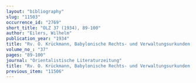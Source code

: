 ```yaml
---
layout: "bibliography"
slug: "11503"
occurrence_id: "2769"
short_title: "OLZ 37 (1934), 89-100"
author: "Eilers, Wilhelm"
publication_year: "1934"
title: "Rv. O. Krückmann, Babylonische Rechts- und Verwaltungsurkunden aus der Zeit Alexanders and der Diadochen (Weimar 1931)"
volume_no_: "37"
pages: "89-100"
journal: "Orientalistische Literaturzeitung"
title: "Rv. O. Krückmann, Babylonische Rechts- und Verwaltungsurkunden aus der Zeit Alexanders and der Diadochen (Weimar 1931)"
previous_item: "11506"
---
```

